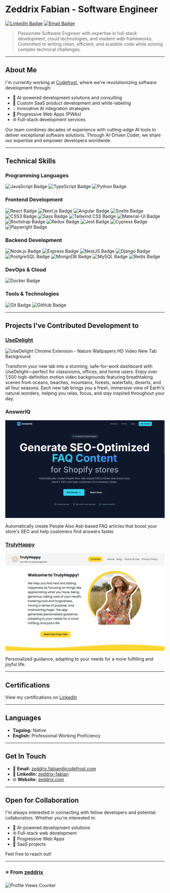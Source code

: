 # Zeddrix Fabian - Software Engineer

[![LinkedIn Badge](https://img.shields.io/badge/LinkedIn-Connect-blue?style=flat&logo=linkedin)](https://www.linkedin.com/in/zeddrix-fabian-30a18029a/)
[![Email Badge](https://img.shields.io/badge/Email-Contact-red?style=flat&logo=gmail)](mailto:zeddrix.fabian@codefrost.com)

> Passionate Software Engineer with expertise in full-stack development, cloud technologies, and modern web frameworks. Committed to writing clean, efficient, and scalable code while solving complex technical challenges.

---

## About Me

I'm currently working at [Codefrost](https://codefrost.dev/), where we're revolutionizing software development through:

- 🤖 AI-powered development solutions and consulting
- 🚀 Custom SaaS product development and white-labeling
- 💡 Innovative AI integration strategies
- 📱 Progressive Web Apps (PWAs)
- 🌐 Full-stack development services

Our team combines decades of experience with cutting-edge AI tools to deliver exceptional software solutions. Through AI-Driven Coder, we share our expertise and empower developers worldwide.

---

## Technical Skills

### Programming Languages

![JavaScript Badge](https://img.shields.io/badge/JavaScript-F7DF1E?style=flat&logo=javascript&logoColor=black)
![TypeScript Badge](https://img.shields.io/badge/TypeScript-3178C6?style=flat&logo=typescript&logoColor=white)
![Python Badge](https://img.shields.io/badge/Python-3776AB?style=flat&logo=python&logoColor=white)

### Frontend Development

![React Badge](https://img.shields.io/badge/React-61DAFB?style=flat&logo=react&logoColor=black)
![Next.js Badge](https://img.shields.io/badge/Next.js-000000?style=flat&logo=next.js&logoColor=white)
![Angular Badge](https://img.shields.io/badge/Angular-DD0031?style=flat&logo=angular&logoColor=white)
![Svelte Badge](https://img.shields.io/badge/Svelte-FF3E00?style=flat&logo=svelte&logoColor=white)
![CSS3 Badge](https://img.shields.io/badge/CSS3-1572B6?style=flat&logo=css3&logoColor=white)
![Sass Badge](https://img.shields.io/badge/Sass-CC6699?style=flat&logo=sass&logoColor=white)
![Tailwind CSS Badge](https://img.shields.io/badge/Tailwind_CSS-06B6D4?style=flat&logo=tailwindcss&logoColor=white)
![Material-UI Badge](https://img.shields.io/badge/Material--UI-007FFF?style=flat&logo=mui&logoColor=white)
![Bootstrap Badge](https://img.shields.io/badge/Bootstrap-7952B3?style=flat&logo=bootstrap&logoColor=white)
![Redux Badge](https://img.shields.io/badge/Redux-764ABC?style=flat&logo=redux&logoColor=white)
![Jest Badge](https://img.shields.io/badge/Jest-C21325?style=flat&logo=jest&logoColor=white)
![Cypress Badge](https://img.shields.io/badge/Cypress-69D3A7?style=flat&logo=cypress&logoColor=white)
![Playwright Badge](https://img.shields.io/badge/Playwright-2EAD33?style=flat&logo=playwright&logoColor=white)

### Backend Development

![Node.js Badge](https://img.shields.io/badge/Node.js-339933?style=flat&logo=node.js&logoColor=white)
![Express Badge](https://img.shields.io/badge/Express-000000?style=flat&logo=express&logoColor=white)
![NestJS Badge](https://img.shields.io/badge/NestJS-E0234E?style=flat&logo=nestjs&logoColor=white)
![Django Badge](https://img.shields.io/badge/Django-092E20?style=flat&logo=django&logoColor=white)
![PostgreSQL Badge](https://img.shields.io/badge/PostgreSQL-4169E1?style=flat&logo=postgresql&logoColor=white)
![MongoDB Badge](https://img.shields.io/badge/MongoDB-47A248?style=flat&logo=mongodb&logoColor=white)
![MySQL Badge](https://img.shields.io/badge/MySQL-4479A1?style=flat&logo=mysql&logoColor=white)
![Redis Badge](https://img.shields.io/badge/Redis-DC382D?style=flat&logo=redis&logoColor=white)

### DevOps & Cloud

![Docker Badge](https://img.shields.io/badge/Docker-2496ED?style=flat&logo=docker&logoColor=white)

### Tools & Technologies

![Git Badge](https://img.shields.io/badge/Git-F05032?style=flat&logo=git&logoColor=white)
![GitHub Badge](https://img.shields.io/badge/GitHub-181717?style=flat&logo=github&logoColor=white)

---

## Projects I've Contributed Development to

### [UseDelight](https://chromewebstore.google.com/detail/Nature%20Wallpapers%20HD%20video%20New%20Tab%20background/hehbgjdnbibkndghdlilefececadokpb)

![UseDelight Chrome Extension - Nature Wallpapers HD Video New Tab Background](usedelight-chrome-extension.png)

Transform your new tab into a stunning, safe-for-work dashboard with UseDelight—perfect for classrooms, offices, and home users. Enjoy over 1,500 high-definition motion video backgrounds featuring breathtaking scenes from oceans, beaches, mountains, forests, waterfalls, deserts, and all four seasons. Each new tab brings you a fresh, immersive view of Earth's natural wonders, helping you relax, focus, and stay inspired throughout your day.

### AnswerIQ

![AnswerIQ - AI-Powered FAQ Generation Platform](answeriq-platform.png)

Automatically create People Also Ask-based FAQ articles that boost your store's SEO and help customers find answers faster.

### [TrulyHappy](https://trulyhappy.app/)

![TrulyHappy App - Personalized Wellness and Happiness Guidance](trulyhappy-app.png)

Personalized guidance, adapting to your needs for a more fulfilling and joyful life.

---

## Certifications

View my certifications on [LinkedIn](https://www.linkedin.com/in/zeddrix-fabian-30a18029a/details/certifications/)

---

## Languages

- **Tagalog:** Native
- **English:** Professional Working Proficiency

---

## Get In Touch

- 📧 **Email:** [zeddrix.fabian@codefrost.com](mailto:zeddrix.fabian@codefrost.com)
- 💼 **LinkedIn:** [zeddrix-fabian](https://www.linkedin.com/in/zeddrix-fabian-30a18029a/)
- 🌐 **Website:** [zeddrix.com](https://zeddrix.com)

---

## Open for Collaboration

I'm always interested in connecting with fellow developers and potential collaborators. Whether you're interested in:

- 🤖 AI-powered development solutions
- 🌐 Full-stack web development
- 📱 Progressive Web Apps
- 🚀 SaaS projects

Feel free to reach out!

---

### ⭐ From [zeddrix](https://github.com/zeddrix)

![Profile Views Counter](https://komarev.com/ghpvc/?username=zeddrix&color=brightgreen&style=flat-square)
